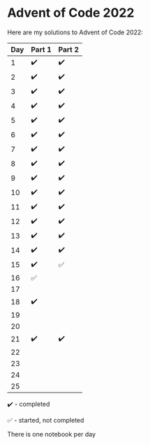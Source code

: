 # Advent of Code 2022

Here are my solutions to Advent of Code 2022:

|Day   |Part 1   |Part 2   |
|---|---|---|
|1   |:heavy_check_mark:   |:heavy_check_mark:   |
|2   |:heavy_check_mark:   |:heavy_check_mark:   |
|3   |:heavy_check_mark:   |:heavy_check_mark:   |
|4   |:heavy_check_mark:   |:heavy_check_mark:   |
|5   |:heavy_check_mark:   |:heavy_check_mark:   |
|6   |:heavy_check_mark:   |:heavy_check_mark:   |
|7   |:heavy_check_mark:   |:heavy_check_mark:   |
|8   |:heavy_check_mark:   |:heavy_check_mark:   |
|9   |:heavy_check_mark:   |:heavy_check_mark:   |
|10   |:heavy_check_mark:   |:heavy_check_mark:   |
|11   |:heavy_check_mark:   |:heavy_check_mark:   |
|12   |:heavy_check_mark:   |:heavy_check_mark:   |
|13   |:heavy_check_mark:   |:heavy_check_mark:   |
|14   |:heavy_check_mark:   |:heavy_check_mark:   |
|15   |:heavy_check_mark:   |:white_check_mark:   |
|16   |:white_check_mark:   |   |
|17   |   |   |
|18   |:heavy_check_mark:   |   |
|19   |   |   |
|20   |   |   |
|21   |:heavy_check_mark:   |:heavy_check_mark:   |
|22   |   |   |
|23   |   |   |
|24   |   |   |
|25   |   |   |

:heavy_check_mark: - completed

:white_check_mark: - started, not completed

There is one notebook per day